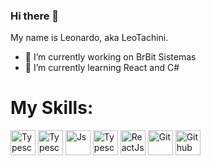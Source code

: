 ### Hi there 👋
My name is Leonardo, aka LeoTachini.

- 🔭 I’m currently working on BrBit Sistemas
- 🌱 I’m currently learning React and C#
<!--
**leotachini/leotachini** is a ✨ _special_ ✨ repository because its `README.md` (this file) appears on your GitHub profile.

Here are some ideas to get you started:

- 🔭 I’m currently working on BrBit Sistemas
- 🌱 I’m currently learning React and C#
- 👯 I’m looking to collaborate on ...
- 🤔 I’m looking for help with ...
- 💬 Ask me about ...
- 📫 How to reach me: ...
- 😄 Pronouns: ...
- ⚡ Fun fact: ...
-->
<div>
<h1>My Skills:</h1>
    <img align="center" alt="Typescript" height="40" width="40" src="https://skillicons.dev/icons?i=html"/>  
    <img align="center" alt="Typescript" height="40" width="40" src="https://skillicons.dev/icons?i=css"/>
    <img align="center" alt="Js" height="40" width="40" src="https://skillicons.dev/icons?i=javascript">
    <img align="center" alt="Typescript" height="40" width="40" src="https://skillicons.dev/icons?i=typescript"/>
    <img align="center" alt="ReactJs" height="40" width="40" src="https://skillicons.dev/icons?i=react"/>
    <img align="center" alt="Git" height="40" width="40" src="https://skillicons.dev/icons?i=git">
    <img align="center" alt="Github" height="40" width="40" src="https://skillicons.dev/icons?i=github">
</div>
<!--colocar api pokemon aleatorio-->
